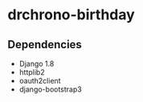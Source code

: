 drchrono-birthday
=================

Dependencies
------------

- Django 1.8
- httplib2
- oauth2client
- django-bootstrap3

